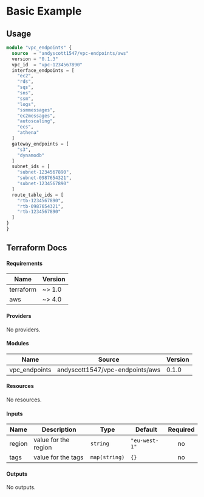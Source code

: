 # Basic Example

## Usage 

```terraform
module "vpc_endpoints" {
  source  = "andyscott1547/vpc-endpoints/aws"
  version = "0.1.3"
  vpc_id  = "vpc-1234567890"
  interface_endpoints = [
    "ec2",
    "rds",
    "sqs",
    "sns",
    "ssm",
    "logs",
    "ssmmessages",
    "ec2messages",
    "autoscaling",
    "ecs",
    "athena"
  ]
  gateway_endpoints = [
    "s3",
    "dynamodb"
  ]
  subnet_ids = [
    "subnet-1234567890",
    "subnet-0987654321",
    "subnet-1234567890"
  ]
  route_table_ids = [
    "rtb-1234567890",
    "rtb-0987654321",
    "rtb-1234567890"
  ]
}
}
```

## Terraform Docs

<!-- BEGIN_TF_DOCS -->
#### Requirements

| Name | Version |
|------|---------|
| terraform | ~> 1.0 |
| aws | ~> 4.0 |

#### Providers

No providers.

#### Modules

| Name | Source | Version |
|------|--------|---------|
| vpc_endpoints | andyscott1547/vpc-endpoints/aws | 0.1.0 |

#### Resources

No resources.

#### Inputs

| Name | Description | Type | Default | Required |
|------|-------------|------|---------|:--------:|
| region | value for the region | `string` | `"eu-west-1"` | no |
| tags | value for the tags | `map(string)` | `{}` | no |

#### Outputs

No outputs.
<!-- END_TF_DOCS -->